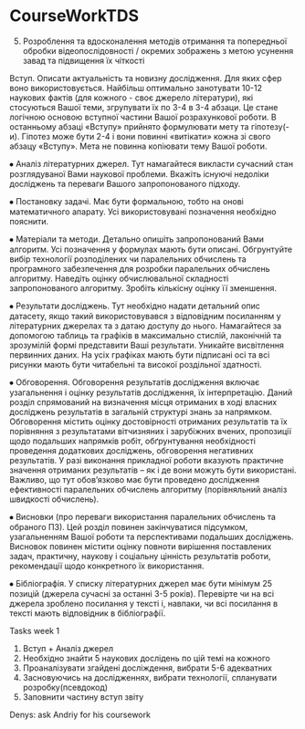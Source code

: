 # CourseWorkTDS

5.	Розроблення та вдосконалення методів отримання та попередньої обробки відеопослідовності / окремих зображень з метою усунення завад та підвищення їх чіткості


Вступ. Описати актуальність та новизну дослідження. Для яких сфер воно використовується. Найбільш оптимально занотувати 10-12 наукових фактів (для кожного - своє джерело літератури), які стосуються Вашої теми, згрупувати їх по 3-4 в 3-4 абзаци. Це стане логічною основою вступної частини Вашої розрахункової роботи. В останньому абзаці «Вступу» прийнято формулювати мету та гіпотезу(-и). Гіпотез може бути 2-4 і вони повинні «витікати» кожна зі свого абзацу «Вступу». Мета не повинна копіювати тему Вашої роботи. 

⦁	Аналіз літературних джерел. Тут намагайтеся викласти сучасний стан розглядуваної Вами наукової проблеми. Вкажіть існуючі недоліки досліджень та переваги Вашого запропонованого підходу.

⦁	Постановку задачі. Має бути формальною, тобто на онові математичного апарату. Усі використовувані позначення необхідно пояснити.

⦁	Матеріали та методи. Детально опишіть запропонований Вами алгоритм. Усі позначення у формулах мають бути описані. Обгрунтуйте вибір технології розподілених чи паралельних обчислень та програмного забезпечення для розробки паралельних обчислень алгоритму. Наведіть оцінку обчислювальної складності запропонованого алгоритму. Зробіть кількісну оцінку її зменшення.

⦁	Результати досліджень. Тут необхідно надати детальний опис датасету, якщо такий використовувався з відповідним посиланням у літературних джерелах та з датаю доступу до нього. Намагайтеся за допомогою таблиць та графіків в максимально стислій, лаконічній та зрозумілій формі представити Ваші результати. Уникайте висвітлення первинних даних. На усіх графіках мають бути підписані осі та всі рисунки мають бути читабельні та високої роздільної здатності. 

⦁	Обговорення. Обговорення результатів дослідження включає узагальнення і оцінку результатів дослідження, їх інтерпретацію. Даний розділ спрямований на визначення місця отриманих в ході власних досліджень результатів в загальній структурі знань за напрямком. Обговорення містить оцінку достовірності отриманих результатів та їх порівняння з результатами вітчизняних і зарубіжних вчених, пропозиції щодо подальших напрямків робіт, обґрунтування необхідності проведення додаткових досліджень, обговорення негативних результатів. У разі виконання прикладної роботи вказують практичне значення отриманих результатів – як і де вони можуть бути використані. Важливо, що тут обов’язково має бути проведено дослідження ефективності паралельних обчислень алгоритму (порівняльний аналіз швидкості обчислень).

⦁	Висновки (про переваги використання паралельних обчислень та обраного ПЗ). Цей розділ повинен закінчуватися підсумком, узагальненням Вашої роботи та перспективами подальших досліджень. Висновок повинен містити оцінку повноти вирішення поставлених задач, практичну, наукову і соціальну цінність результатів роботи, рекомендації щодо конкретного їх використання.

⦁	Бібліографія. У списку літературних джерел має бути мінімум 25 позицій (джерела сучасні за останні 3-5 років). Перевірте чи на всі джерела зроблено посилання у тексті і, навпаки, чи всі посилання в тексті мають відповідник в бібліографії.


Tasks week 1
1. Вступ + Аналіз джерел
2. Необхідно знайти 5 наукових дослідень по цій темі на кожного
3. Проаналізувати згайдені досліждення, вибрати 5-6 адекватних
4. Засновуючись на дослідженнях, вибрати технології, спланувати розробку(псевдокод)
5. Заповнити частину вступ звіту

Denys: ask Andriy for his coursework


